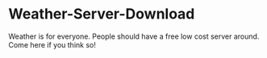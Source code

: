 # Weather-Server-Download
Weather is for everyone. People should have a free low cost server around. Come here if you think so!
